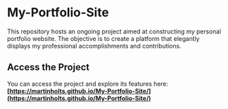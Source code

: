 # My-Portfolio-Site

This repository hosts an ongoing project aimed at constructing my personal portfolio website. The objective is to create a platform that elegantly displays my professional accomplishments and contributions.

## Access the Project

You can access the project and explore its features here: **[https://martinholts.github.io/My-Portfolio-Site/](https://martinholts.github.io/My-Portfolio-Site/)**
